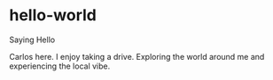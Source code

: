 # hello-world

Saying Hello

Carlos here. I enjoy taking a drive. Exploring the world around me and experiencing the local vibe. 
